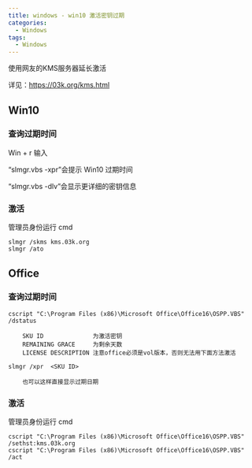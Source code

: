 ```yaml
---
title: windows - win10 激活密钥过期
categories:
  - Windows
tags:
  - Windows
---
```


使用网友的KMS服务器延长激活

详见：https://03k.org/kms.html

<!--more-->

## Win10

### 查询过期时间

Win + r 输入 

“slmgr.vbs -xpr”会提示 Win10 过期时间

“slmgr.vbs -dlv”会显示更详细的密钥信息

### 激活

管理员身份运行 cmd
```
slmgr /skms kms.03k.org
slmgr /ato
```

## Office


### 查询过期时间

```
cscript "C:\Program Files (x86)\Microsoft Office\Office16\OSPP.VBS" /dstatus

    SKU ID              为激活密钥
    REMAINING GRACE     为剩余天数
    LICENSE DESCRIPTION 注意office必须是vol版本，否则无法用下面方法激活

slmgr /xpr  <SKU ID>

    也可以这样直接显示过期日期
```

### 激活

管理员身份运行 cmd
```
cscript "C:\Program Files (x86)\Microsoft Office\Office16\OSPP.VBS" /sethst:kms.03k.org
cscript "C:\Program Files (x86)\Microsoft Office\Office16\OSPP.VBS" /act
```
